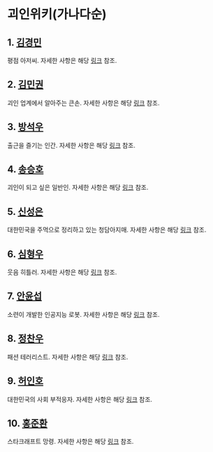 # 괴인위키(가나다순)

## 1. [김경민](./gm.md)
평점 아저씨. 자세한 사항은 해당 [링크](./gm.md) 참조.

## 2. [김민권](./mk.md)
괴인 업계에서 알아주는 큰손. 자세한 사항은 해당 [링크](./mk.md) 참조.

## 3. [방석우](./sw.md)
출근을 즐기는 인간. 자세한 사항은 해당 [링크](./sw.md) 참조.

## 4. [송승호](./sh.md)
괴인이 되고 싶은 일반인. 자세한 사항은 해당 [링크](./sh.md) 참조.

## 5. [신성은](./se.md)
대한민국을 주먹으로 정리하고 있는 청담아지매. 자세한 사항은 해당 [링크](./se.md) 참조.

## 6. [심형우](./hw.md)
웃음 히틀러. 자세한 사항은 해당 [링크](./hw.md) 참조.

## 7. [안윤섭](./ys.md)
소련이 개발한 인공지능 로봇. 자세한 사항은 해당 [링크](./ys.md) 참조.

## 8. [정찬우](./cw.md)
패션 테러리스트. 자세한 사항은 해당 [링크](./cw.md) 참조.

## 9. [허인호](./ih-cn.md)
대한민국의 사회 부적응자. 자세한 사항은 해당 [링크](./ih-cn.md) 참조.

## 10. [홍준환](./jh.md)
스타크래프트 망령. 자세한 사항은 해당 [링크](./jh.md) 참조.
